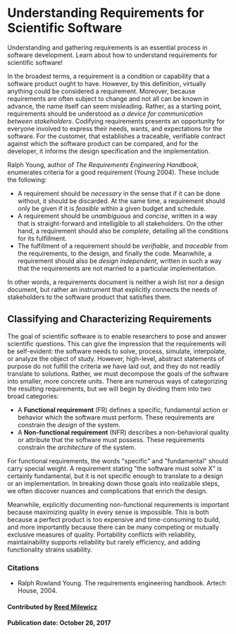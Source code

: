 # Understanding Requirements for Scientific Software

<!--- deck start -->
Understanding and gathering requirements is an essential process in software development. Learn about how to understand requirements for scientific software!
<!---deck end --->

In the broadest terms, a requirement is a condition or capability that a software product ought to have. However, by this definition, virtually anything could be considered a requirement. Moreover, because requirements are often subject to change and not all can be known in advance, the name itself can seem misleading. Rather, as a starting point, requirements should be understood as *a device for communication between stakeholders*. Codifying requirements presents an opportunity for everyone involved to express their needs, wants, and expectations for the software. For the customer, that establishes a traceable, verifiable contract against which the software product can be compared, and for the developer, it informs the design specification and the implementation. 

Ralph Young, author of *The Requirements Engineering Handbook*, enumerates criteria for a good requirement (Young 2004). These include the following:


- A requirement should be *necessary* in the sense that if it can be done without, it should be discarded. At the same time, a requirement should only be given if it is *feasible* within a given budget and schedule.
- A requirement should be *unambiguous* and *concise*, written in a way that is straight-forward and intelligible to all stakeholders. On the other hand, a requirement should also be *complete*, detailing all the conditions for its fulfillment.
- The fulfillment of a requirement should be *verifiable*, and *traceable* from the requirements, to the design, and finally the code. Meanwhile, a requirement should also be *design independent*, written in such a way that the requirements are not married to a particular implementation.

In other words, a requirements document is neither a wish list nor a design document, but rather an instrument that explicitly connects the needs of stakeholders to the software product that satisfies them.

## Classifying and Characterizing Requirements

The goal of scientific software is to enable researchers to pose and answer scientific questions. This can give the impression that the requirements will be self-evident: the software needs to solve, process, simulate, interpolate, or analyze the object of study. However, high-level, abstract statements of purpose do not fulfill the criteria we have laid out, and they do not readily translate to solutions. Rather, we must decompose the goals of the software into smaller, more concrete units. There are numerous ways of categorizing the resulting requirements, but we will begin by dividing them into two broad categories:

- A **Functional requirement** (FR) defines a specific, fundamental action or behavior which the software must perform. These requirements are constrain the *design* of the system.
- A **Non-functional requirement** (NFR) describes a non-behavioral quality or attribute that the software must possess. These requirements constrain the *architecture* of the system.

For functional requirements, the words "specific" and "fundamental" should carry special weight. A requirement stating "the software must solve X" is certainly fundamental, but it is not specific enough to translate to a design or an implementation. In breaking down those goals into realizable steps, we often discover nuances and complications that enrich the design. 

Meanwhile, explicitly documenting non-functional requirements is important because maximizing quality in every sense is impossible. This is both because a perfect product is too expensive and time-consuming to build, and more importantly because there can be many competing or mutually exclusive measures of quality. Portability conflicts with reliability, maintainability supports reliability but rarely efficiency, and adding functionality strains usability.

### Citations
- Ralph Rowland Young. The requirements engineering handbook. Artech House, 2004.

#### Contributed by [Reed Milewicz](https://github.com/rmmilewi)

#### Publication date: October 26, 2017

<!---
Publish: Yes
Categories: Planning
Topics: requirements
Tags: requirements, whatis, terminology
Level: 2
Prerequisites: none
Aggregate: subresource

% LCM: Temporarily change to level 2, reconsider later for aggregate WhatIs content for requirements

--->
